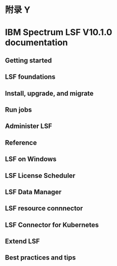 # 附录 Y  

# IBM Spectrum LSF V10.1.0 documentation

## Getting started
## LSF foundations
## Install, upgrade, and migrate
## Run jobs
## Administer LSF
## Reference
## LSF on Windows
## LSF License Scheduler
## LSF Data Manager
## LSF resource connnector
## LSF Connector for Kubernetes
## Extend LSF
## Best practices and tips

